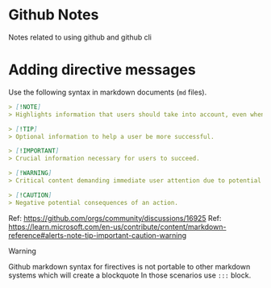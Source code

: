 Github Notes
=========

Notes related to using github and github cli

# Adding directive messages

Use the following syntax in markdown documents (`md` files). 

```markdown
> [!NOTE]  
> Highlights information that users should take into account, even when skimming.

> [!TIP]
> Optional information to help a user be more successful.

> [!IMPORTANT]  
> Crucial information necessary for users to succeed.

> [!WARNING]  
> Critical content demanding immediate user attention due to potential risks.

> [!CAUTION]
> Negative potential consequences of an action.
```

Ref: https://github.com/orgs/community/discussions/16925
Ref: https://learn.microsoft.com/en-us/contribute/content/markdown-reference#alerts-note-tip-important-caution-warning

> [!WARNING]
> Github markdown syntax for firectives is not portable to other markdown systems which will create a blockquote
> In those scenarios use `:::` block.

